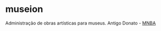 # museion
Administração de obras artísticas para museus. Antigo Donato - [MNBA](http://mnba.gov.br/portal/)

